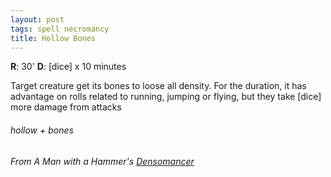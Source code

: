 ```yaml
---
layout: post
tags: spell necromancy
title: Hollow Bones
---
```

**R**: 30'  **D**:  [dice] x 10 minutes

Target creature get its bones to loose all density. For the duration, it has advantage on rolls related to running, jumping or flying, but they take [dice] more damage from attacks 
 
###### hollow + bones
###### From A Man with a Hammer's [Densomancer](https://themanwithahammer.blogspot.com/2019/12/glog-wizard-densomancer.html)
